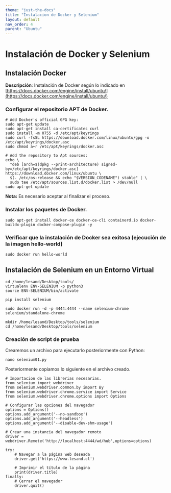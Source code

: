 ```yaml
---
theme: "just-the-docs"
title: "Instalacion de Docker y Selenium"
layout: default
nav_order: 4
parent: "Ubuntu" 
---
```

# Instalación de Docker y Selenium
## Instalación Docker
**Descripción**: Instalación de Docker según lo indicado en [https://docs.docker.com/engine/install/ubuntu/](https://docs.docker.com/engine/install/ubuntu/)


### Configurar el repositorio APT de Docker.
```
# Add Docker's official GPG key:
sudo apt-get update
sudo apt-get install ca-certificates curl
sudo install -m 0755 -d /etc/apt/keyrings
sudo curl -fsSL https://download.docker.com/linux/ubuntu/gpg -o /etc/apt/keyrings/docker.asc
sudo chmod a+r /etc/apt/keyrings/docker.asc

# Add the repository to Apt sources:
echo \
  "deb [arch=$(dpkg --print-architecture) signed-by=/etc/apt/keyrings/docker.asc] https://download.docker.com/linux/ubuntu \
  $(. /etc/os-release && echo "$VERSION_CODENAME") stable" | \
  sudo tee /etc/apt/sources.list.d/docker.list > /dev/null
sudo apt-get update
```
**Nota:**  Es necesario aceptar al finalizar el proceso.
### Instalar los paquetes de Docker.
```
sudo apt-get install docker-ce docker-ce-cli containerd.io docker-buildx-plugin docker-compose-plugin -y
```

### Verificar que la instalación de Docker sea exitosa (ejecución de la imagen hello-world)
```
sudo docker run hello-world
```

## Instalación de Selenium en un Entorno Virtual
```
cd /home/lesand/Desktop/tools/
virtualenv ENV-SELENIUM -p python3
source ENV-SELENIUM/bin/activate
```
```
pip install selenium
```
```
sudo docker run -d -p 4444:4444 --name selenium-chrome selenium/standalone-chrome
```
```
mkdir /home/lesand/Desktop/tools/selenium
cd /home/lesand/Desktop/tools/selenium 
```
### Creación de script de prueba
Crearemos un archivo para ejecutarlo posteriormente con Python:
```
nano selenium01.py
```
Posteriormente copiamos lo siguiente en el archivo creado.
```
# Importacion de las librerias necesarias.
from selenium import webdriver
from selenium.webdriver.common.by import By
from selenium.webdriver.chrome.service import Service
from selenium.webdriver.chrome.options import Options

# Configurar las opciones del navegador
options = Options()
options.add_argument('--no-sandbox')
options.add_argument('--headless')
options.add_argument('--disable-dev-shm-usage')

# Crear una instancia del navegador remoto
driver = webdriver.Remote('http://localhost:4444/wd/hub',options=options)

try:
    # Navegar a la página web deseada
    driver.get('https://www.lesand.cl')

    # Imprimir el título de la página
    print(driver.title)
finally:
    # Cerrar el navegador
    driver.quit()
```
